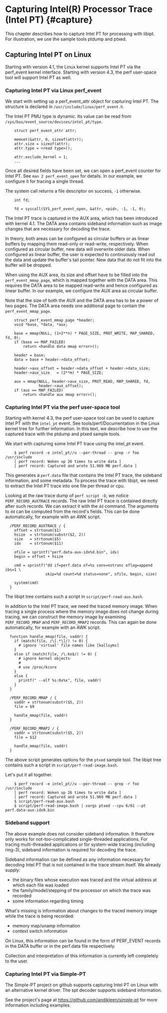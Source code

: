 Capturing Intel(R) Processor Trace (Intel PT) {#capture}
=============================================

<!---
 ! Copyright (c) 2015-2017, Intel Corporation
 !
 ! Redistribution and use in source and binary forms, with or without
 ! modification, are permitted provided that the following conditions are met:
 !
 !  * Redistributions of source code must retain the above copyright notice,
 !    this list of conditions and the following disclaimer.
 !  * Redistributions in binary form must reproduce the above copyright notice,
 !    this list of conditions and the following disclaimer in the documentation
 !    and/or other materials provided with the distribution.
 !  * Neither the name of Intel Corporation nor the names of its contributors
 !    may be used to endorse or promote products derived from this software
 !    without specific prior written permission.
 !
 ! THIS SOFTWARE IS PROVIDED BY THE COPYRIGHT HOLDERS AND CONTRIBUTORS "AS IS"
 ! AND ANY EXPRESS OR IMPLIED WARRANTIES, INCLUDING, BUT NOT LIMITED TO, THE
 ! IMPLIED WARRANTIES OF MERCHANTABILITY AND FITNESS FOR A PARTICULAR PURPOSE
 ! ARE DISCLAIMED. IN NO EVENT SHALL THE COPYRIGHT OWNER OR CONTRIBUTORS BE
 ! LIABLE FOR ANY DIRECT, INDIRECT, INCIDENTAL, SPECIAL, EXEMPLARY, OR
 ! CONSEQUENTIAL DAMAGES (INCLUDING, BUT NOT LIMITED TO, PROCUREMENT OF
 ! SUBSTITUTE GOODS OR SERVICES; LOSS OF USE, DATA, OR PROFITS; OR BUSINESS
 ! INTERRUPTION) HOWEVER CAUSED AND ON ANY THEORY OF LIABILITY, WHETHER IN
 ! CONTRACT, STRICT LIABILITY, OR TORT (INCLUDING NEGLIGENCE OR OTHERWISE)
 ! ARISING IN ANY WAY OUT OF THE USE OF THIS SOFTWARE, EVEN IF ADVISED OF THE
 ! POSSIBILITY OF SUCH DAMAGE.
 !-->

This chapter describes how to capture Intel PT for processing with libipt.  For
illustration, we use the sample tools ptdump and ptxed.


## Capturing Intel PT on Linux

Starting with version 4.1, the Linux kernel supports Intel PT via the perf_event
kernel interface.  Starting with version 4.3, the perf user-space tool will
support Intel PT as well.


### Capturing Intel PT via Linux perf_event

We start with setting up a perf_event_attr object for capturing Intel PT.  The
structure is declared in `/usr/include/linux/perf_event.h`.

The Intel PT PMU type is dynamic.  Its value can be read from
`/sys/bus/event_source/devices/intel_pt/type`.

~~~{.c}
    struct perf_event_attr attr;

    memset(&attr, 0, sizeof(attr));
    attr.size = sizeof(attr);
    attr.type = <read type>();

    attr.exclude_kernel = 1;
    ...
~~~


Once all desired fields have been set, we can open a perf_event counter for
Intel PT.  See `man 2 perf_event_open` for details.  In our example, we
configure it for tracing a single thread.

The system call returns a file descriptor on success, `-1` otherwise.

~~~{.c}
    int fd;

    fd = syscall(SYS_perf_event_open, &attr, <pid>, -1, -1, 0);
~~~


The Intel PT trace is captured in the AUX area, which has been introduced with
kernel 4.1.  The DATA area contains sideband information such as image changes
that are necessary for decoding the trace.

In theory, both areas can be configured as circular buffers or as linear buffers
by mapping them read-only or read-write, respectively.  When configured as
circular buffer, new data will overwrite older data.  When configured as linear
buffer, the user is expected to continuously read out the data and update the
buffer's tail pointer.  New data that do not fit into the buffer will be
dropped.

When using the AUX area, its size and offset have to be filled into the
`perf_event_mmap_page`, which is mapped together with the DATA area.  This
requires the DATA area to be mapped read-write and hence configured as linear
buffer.  In our example, we configure the AUX area as circular buffer.

Note that the size of both the AUX and the DATA area has to be a power of two
pages.  The DATA area needs one additional page to contain the
`perf_event_mmap_page`.

~~~{.c}
    struct perf_event_mmap_page *header;
    void *base, *data, *aux;

    base = mmap(NULL, (1+2**n) * PAGE_SIZE, PROT_WRITE, MAP_SHARED, fd, 0);
    if (base == MAP_FAILED)
        return <handle data mmap error>();

    header = base;
    data = base + header->data_offset;

    header->aux_offset = header->data_offset + header->data_size;
    header->aux_size   = (2**m) * PAGE_SIZE;

    aux = mmap(NULL, header->aux_size, PROT_READ, MAP_SHARED, fd,
               header->aux_offset);
    if (aux == MAP_FAILED)
        return <handle aux mmap error>();
~~~


### Capturing Intel PT via the perf user-space tool

Starting with kernel 4.3, the perf user-space tool can be used to capture Intel
PT with the `intel_pt` event.  See tools/perf/Documentation in the Linux kernel
tree for further information.  In this text, we describe how to use the captured
trace with the ptdump and ptxed sample tools.

We start with capturing some Intel PT trace using the intel_pt event.

~~~{.sh}
    $ perf record -e intel_pt//u --per-thread -- grep -r foo /usr/include
    [ perf record: Woken up 26 times to write data ]
    [ perf record: Captured and wrote 51.969 MB perf.data ]
~~~


This generates a `perf.data` file that contains the Intel PT trace, the sideband
information, and some metadata.  To process the trace with libipt, we need to
extract the Intel PT trace into one file per thread or cpu.

Looking at the raw trace dump of `perf script -D`, we notice
`PERF_RECORD_AUXTRACE` records.  The raw Intel PT trace is contained directly
after such records.  We can extract it with the `dd` command.  The arguments to
`dd` can be computed from the record's fields.  This can be done automatically,
for example with an AWK script.

~~~{.awk}
  /PERF_RECORD_AUXTRACE / {
    offset = strtonum($1)
    hsize  = strtonum(substr($2, 2))
    size   = strtonum($5)
    idx    = strtonum($11)

    ofile = sprintf("perf.data-aux-idx%d.bin", idx)
    begin = offset + hsize

    cmd = sprintf("dd if=perf.data of=%s conv=notrunc oflag=append ibs=1 \
                  skip=%d count=%d status=none", ofile, begin, size)

    system(cmd)
  }
~~~

The libipt tree contains such a script in `script/perf-read-aux.bash`.

In addition to the Intel PT trace, we need the traced memory image.  When
tracing a single process where the memory image does not change during tracing,
we can construct the memory image by examining `PERF_RECORD_MMAP` and
`PERF_RECORD_MMAP2` records.  This can again be done automatically, for example
with an AWK script.

~~~{.awk}
  function handle_mmap(file, vaddr) {
    if (match(file, /\[.*\]/) != 0) {
      # ignore 'virtual' file names like [kallsyms]
    }
    else if (match(file, /\.ko$/) != 0) {
      # ignore kernel objects
      #
      # use /proc/kcore
    }
    else {
      printf(" --elf %s:0x%x", file, vaddr)
    }
  }

  /PERF_RECORD_MMAP / {
    vaddr = strtonum(substr($5, 2))
    file = $9

    handle_mmap(file, vaddr)
  }

  /PERF_RECORD_MMAP2 / {
    vaddr = strtonum(substr($5, 2))
    file = $12

    handle_mmap(file, vaddr)
  }
~~~

The above script generates options for the `ptxed` sample tool.  The libipt tree
contains such a script in `script/perf-read-image.bash`.

Let's put it all together.

~~~{.sh}
    $ perf record -e intel_pt//u --per-thread -- grep -r foo /usr/include
    [ perf record: Woken up 26 times to write data ]
    [ perf record: Captured and wrote 51.969 MB perf.data ]
    $ script/perf-read-aux.bash
    $ script/perf-read-image.bash | xargs ptxed --cpu 6/61 --pt perf.data-aux-idx0.bin
~~~


### Sideband support

The above example does not consider sideband information.  It therefore only
works for not-too-complicated single-threaded applications.  For tracing
multi-threaded applications or for system-wide tracing (including ring-3),
sideband information is required for decoding the trace.

Sideband information can be defined as any information necessary for decoding
Intel PT that is not contained in the trace stream itself.  We already supply:

  * the binary files whose execution was traced and the virtual address at which
    each file was loaded
  * the family/model/stepping of the processor on which the trace was recorded
  * some information regarding timing


What's missing is information about changes to the traced memory image while the
trace is being recorded:

  * memory map/unamp information
  * context switch information


On Linux, this information can be found in the form of PERF_EVENT records in the
DATA buffer or in the perf.data file respectively.

Collection and interpretation of this information is currently left completely
to the user.


### Capturing Intel PT via Simple-PT

The Simple-PT project on github supports capturing Intel PT on Linux with an
alternative kernel driver.  The spt decoder supports sideband information.

See the project's page at https://github.com/andikleen/simple-pt for more
information including examples.
